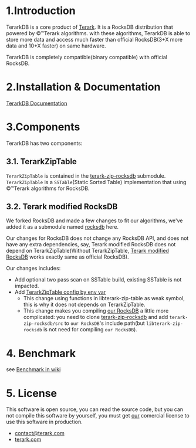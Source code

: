 # 1.Introduction

TerarkDB is a core product of [Terark](http://terark.com). It is a RocksDB distribution that powered by &copy;&trade;Terark algorithms. with these algorithms, TerarkDB is able to store more data and access much faster than official RocksDB(3+X more data and 10+X faster) on same hardware.

TerarkDB is completely compatible(binary compatible) with official RocksDB.


# 2.Installation & Documentation

[TerarkDB Documentation](https://github.com/Terark/terarkdb/wiki)


# 3.Components
TerarkDB has two components:

## 3.1. TerarkZipTable

`TerarkZipTable` is contained in the [terark-zip-rocksdb](https://github.com/terark/terark-zip-rocksdb) submodule. `TerarkZipTable` is a `SSTable`(Static Sorted Table) implementation that using  &copy;&trade;Terark algorithms for RocksDB. 

## 3.2. Terark modified RocksDB

We forked RocksDB and made a few changes to fit our algorithms, we've added it as a submodule named [rocksdb](https://github.com/terark/rocksdb) here.

Our changes for RocksDB does not change any RocksDB API, and does not have any extra dependencies, say, Terark modified RocksDB does not depend on TerarkZipTable(Without TerarkZipTable, [Terark modified RocksDB](http://github/terark/rocksdb) works exactly same as official RocksDB).

Our changes includes:

- Add optional two pass scan on SSTable build, existing SSTable is not impacted.
- Add [TerarkZipTable config by env var](https://github.com/Terark/terarkdb/wiki/Try-TerarkDB-With-Minimal-Effort)
  - This change using functions in libterark-zip-table as weak symbol, this is why it does not depends on TerarkZipTable.
  - This change makes you compiling [our RocksDB](http://github/terark/rocksdb) a little more complicated: you need to clone [terark-zip-rocksdb](https://github.com/terark/terark-zip-rocksdb) and add `terark-zip-rocksdb/src` to `our RocksDB`'s include path(but `libterark-zip-rocksdb` is not need for compiling `our RocksDB`).

# 4. Benchmark
see [Benchmark in wiki](https://github.com/Terark/terarkdb/wiki/Benchmark)

# 5. License
This software is open source, you can read the source code,
but you can not compile this software by yourself,
you must get [our](http://terark.com) comercial license to use this software in production.

- contact@terark.com
- [terark.com](http://terark.com)


